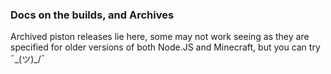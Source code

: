 ### Docs on the builds, and Archives
Archived piston releases lie here, some may not work seeing as they are specified
for older versions of both Node.JS and Minecraft, but you can try  ¯\_(ツ)_/¯
